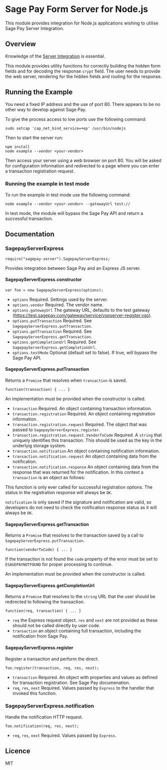 # Sage Pay Form Server for Node.js

This module provides integration for Node.js applications wishing to utilise Sage Pay Server Integration.

## Overview

Knowledge of the [Server Integration](https://www.sagepay.co.uk/support/find-an-integration-document/server-integration-documents) is essential.

This module provides utility functions for correctly building the hidden form fields and for decoding the response `crypt` field. The user needs to provide the web server, rendering for the hidden fields and routing for the response.

## Running the Example

You need a fixed IP address and the use of port 80. There appears to be no other way to develop against Sage Pay.

To give the process access to low ports use the following command:

```
sudo setcap 'cap_net_bind_service=+ep' /usr/bin/nodejs
```

Then to start the server run:

```
npm install
node example --vendor <your-vendor>
```

Then access your server using a web browser on port 80. You will be asked for configuration information and redirected to a page where you can enter a transaction registration request.

### Running the example in test mode

To run the example in test mode use the following command:
```
node example --vendor <your-vendor> --gatewayUrl test://
```
In test mode, the module will bypass the Sage Pay API and return a successful transaction.

## Documentation

### SagepayServerExpress

```
require("sagepay-server").SagepayServerExpress;
```

Provides integration between Sage Pay and an Express JS server.

#### SagepayServerExpress.constructor

```
var foo = new SagepayServerExpress(options);
```

* `options` Required. Settings used by the server.
* `options.vendor` Required. The vendor name.
* `options.gatewayUrl` The gateway URL, defaults to the test gateway (https://test.sagepay.com/gateway/service/vspserver-register.vsp).
* `options.putTransaction` Required. See `SagepayServerExpress.putTransaction`.
* `options.getTransaction` Required. See `SagepayServerExpress.getTransaction`.
* `options.getCompletionUrl` Required. See `SagepayServerExpress.getCompletionUrl`.
* `options.testMode` Optional (default set to false). If true, will bypass the Sage Pay API.

#### SagepayServerExpress.putTransaction

Returns a `Promise` that resolves when `transaction` is saved.

```
function(transaction) { ... }
```

An implementation must be provided when the constructor is called.

* `transaction` Required. An object containing transaction information.
* `transaction.registration` Required. An object containing registration information.
* `transaction.registration.request` Required. The object that was passed to `SagepayServerExpress.register`.
* `transaction.registration.request.VendorTxCode` Required. A `string` that uniquely identifies this transaction. This should be used as the key in the underlyig storage system.
* `transaction.notification` An object containing notification information.
* `transaction.notification.request` An object containing data from the notification.
* `transaction.notification.response` An object containing data from the response that was returned for the notification.
In this context a `transaction` is an object as follows:

This function is only ever called for successful registration options. The status in the registration response will always be `OK`.

`notification` is only saved if the signature and notification are valid, so developers do not need to check the notification response status as it will always be `OK`.

#### SagepayServerExpress.getTransaction

Returns a `Promise` that resolves to the transaction saved by a call to `SagepayServerExpress.putTransaction`.

```
function(vendorTxCode) { ... }
```

If the transaction is not found the `code` property of the error must be set to `ESAGEPAYNOTFOUND` for proper processing to continue.

An implementation must be provided when the constructor is called.

#### SagepayServerExpress.getCompletionUrl

Returns a `Promise` that resolves to the `string` URL that the user should be redirected to following the transaction.

```
function(req, transaction) { ... }
```

* `req` the Express request object. `res` and `next` are not provided as these should not be called directly by user code.
* `transaction` an object containing full transaction, including the notification from Sage Pay.

#### SagepayServerExpress.register

Register a transaction and perform the direct.

```
foo.register(transaction, req, res, next);
```

* `transaction` Required. An object with properties and values as defined for transaction registration. See Sage Pay documenation.
* `req`, `res`, `next` Required. Values passed by `Express` to the handler that invoked this function.

### SagepayServerExpress.notification

Handle the notification HTTP request.

```
foo.notification(req, res, next);
```

* `req`, `res`, `next` Required. Values passed by `Express`.

## Licence

MIT
